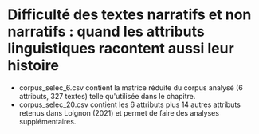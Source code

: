 # Difficulté des textes narratifs et non narratifs : quand les attributs linguistiques racontent aussi leur histoire

- corpus_selec_6.csv contient la matrice réduite du corpus analysé (6 attributs, 327 textes) telle qu'utilisée dans le chapitre.
- corpus_selec_20.csv contient les 6 attributs plus 14 autres attributs retenus dans Loignon (2021) et permet de faire des analyses supplémentaires.
